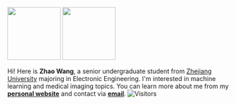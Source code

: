 <img src="https://github-readme-stats.vercel.app/api?username=kyfafyd&count_private=true&show_icons=true&layout=compact&hide=prs&hide_title=true" height="120"> <img src="https://github-readme-stats.vercel.app/api/top-langs/?username=kyfafyd&layout=compact&exclude_repo=HDL-ZJU&hide_title=true&langs_count=4" height="120">

Hi! Here is **Zhao Wang**, a senior undergraduate student from [Zhejiang University](http://www.zju.edu.cn/english/) majoring in Electronic Engineering. 
I'm interested in machine learning and medical imaging topics.
You can learn more about me from my **[personal website](http://kyfafyd.wang/)** and contact via **[email](mailto:kyfafyd@zju.edu.cn)**.
![Visitors](https://visitor-badge.laobi.icu/badge?page_id=Kyfafyd) 
<!--BTW, my PhD life will start from 2021 fall at [The Chinese University of Hong Kong](http://www.cuhk.edu.hk/), don't hesitate to get in touch if you can go along! 
-->


<!--
**Kyfafyd/kyfafyd** is a ✨ _special_ ✨ repository because its `README.md` (this file) appears on your GitHub profile.

Here are some ideas to get you started:

- 🔭 I’m currently working on ...
- 🌱 I’m currently learning ...
- 👯 I’m looking to collaborate on ...
- 🤔 I’m looking for help with ...
- 💬 Ask me about ...
- 📫 How to reach me: ...
- 😄 Pronouns: ...
- ⚡ Fun fact: ...
-->

